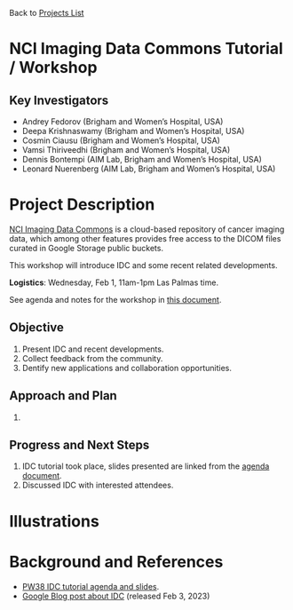 Back to [Projects List](../../README.md#ProjectsList)

# NCI Imaging Data Commons Tutorial / Workshop

## Key Investigators

- Andrey Fedorov (Brigham and Women’s Hospital, USA)
- Deepa Krishnaswamy (Brigham and Women’s Hospital, USA)
- Cosmin Ciausu (Brigham and Women’s Hospital, USA)
- Vamsi Thiriveedhi (Brigham and Women’s Hospital, USA)
- Dennis Bontempi (AIM Lab, Brigham and Women’s Hospital, USA)
- Leonard Nuerenberg (AIM Lab, Brigham and Women’s Hospital, USA)

# Project Description
<!-- Add a short paragraph describing the project. -->



[NCI Imaging Data Commons](https://imaging.datacommons.cancer.gov/) is a cloud-based repository of cancer imaging data, which among other features provides free access to the DICOM files curated in Google Storage public buckets. 

This workshop will introduce IDC and some recent related developments.

**Logistics**: Wednesday, Feb 1, 11am-1pm Las Palmas time.

See agenda and notes for the workshop in [this document](https://docs.google.com/document/d/1HMmqVXSshEHf90Vu9LORaXVuoSpJzKxy7StrMBqfSdQ/edit?usp=sharing).

## Objective

<!-- Describe here WHAT you would like to achieve (what you will have as end result). -->

1. Present IDC and recent developments.
2. Collect feedback from the community.
3. Dentify new applications and collaboration opportunities.

## Approach and Plan

<!-- Describe here HOW you would like to achieve the objectives stated above. -->

1. 

## Progress and Next Steps

<!-- Update this section as you make progress, describing of what you have ACTUALLY DONE. If there are specific steps that you could not complete then you can describe them here, too. -->

1. IDC tutorial took place, slides presented are linked from the [agenda document](https://docs.google.com/document/d/1HMmqVXSshEHf90Vu9LORaXVuoSpJzKxy7StrMBqfSdQ/edit?usp=sharing).
2. Discussed IDC with interested attendees.

# Illustrations

<!-- Add pictures and links to videos that demonstrate what has been accomplished.
![Description of picture](Example2.jpg)
![Some more images](Example2.jpg)
-->

# Background and References

<!-- If you developed any software, include link to the source code repository. If possible, also add links to sample data, and to any relevant publications. -->
* [PW38 IDC tutorial agenda and slides](https://docs.google.com/document/d/1HMmqVXSshEHf90Vu9LORaXVuoSpJzKxy7StrMBqfSdQ/edit?usp=sharing).
* [Google Blog post about IDC](https://cloud.google.com/blog/topics/developers-practitioners/advancing-cancer-research-public-imaging-datasets-national-cancer-institute-imaging-data-commons) (released Feb 3, 2023)

